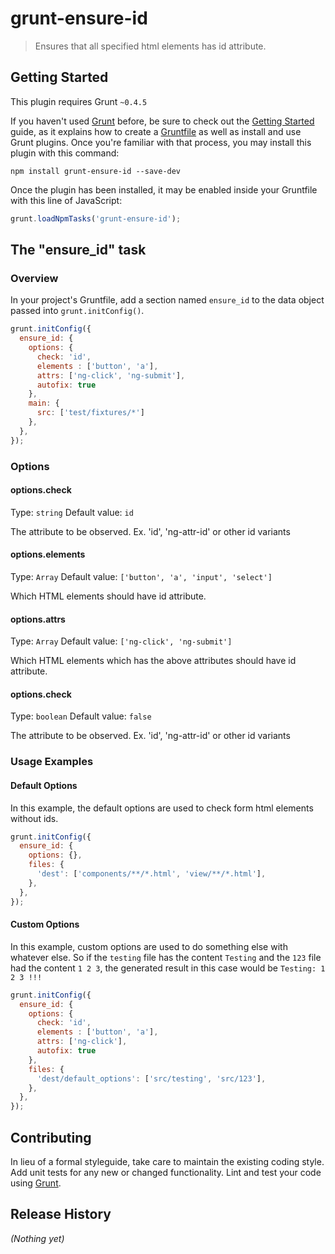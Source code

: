 # grunt-ensure-id

> Ensures that all specified html elements has id attribute.

## Getting Started
This plugin requires Grunt `~0.4.5`

If you haven't used [Grunt](http://gruntjs.com/) before, be sure to check out the [Getting Started](http://gruntjs.com/getting-started) guide, as it explains how to create a [Gruntfile](http://gruntjs.com/sample-gruntfile) as well as install and use Grunt plugins. Once you're familiar with that process, you may install this plugin with this command:

```shell
npm install grunt-ensure-id --save-dev
```

Once the plugin has been installed, it may be enabled inside your Gruntfile with this line of JavaScript:

```js
grunt.loadNpmTasks('grunt-ensure-id');
```

## The "ensure_id" task

### Overview
In your project's Gruntfile, add a section named `ensure_id` to the data object passed into `grunt.initConfig()`.

```js
grunt.initConfig({
  ensure_id: {
    options: {
      check: 'id',
      elements : ['button', 'a'],
      attrs: ['ng-click', 'ng-submit'],
      autofix: true
    },
    main: {
      src: ['test/fixtures/*']
    },
  },
});
```

### Options

#### options.check
Type: `string`
Default value: `id`

The attribute to be observed. Ex. 'id', 'ng-attr-id' or other id variants 

#### options.elements
Type: `Array`
Default value: `['button', 'a', 'input', 'select']`

Which HTML elements should have id attribute.

#### options.attrs
Type: `Array`
Default value: `['ng-click', 'ng-submit']`

Which HTML elements which has the above attributes should have id attribute.

#### options.check
Type: `boolean`
Default value: `false`

The attribute to be observed. Ex. 'id', 'ng-attr-id' or other id variants 

### Usage Examples

#### Default Options
In this example, the default options are used to check form html elements without ids. 

```js
grunt.initConfig({
  ensure_id: {
    options: {},
    files: {
      'dest': ['components/**/*.html', 'view/**/*.html'],
    },
  },
});
```

#### Custom Options
In this example, custom options are used to do something else with whatever else. So if the `testing` file has the content `Testing` and the `123` file had the content `1 2 3`, the generated result in this case would be `Testing: 1 2 3 !!!`

```js
grunt.initConfig({
  ensure_id: {
    options: {
      check: 'id',
      elements : ['button', 'a'],
      attrs: ['ng-click'],
      autofix: true
    },
    files: {
      'dest/default_options': ['src/testing', 'src/123'],
    },
  },
});
```

## Contributing
In lieu of a formal styleguide, take care to maintain the existing coding style. Add unit tests for any new or changed functionality. Lint and test your code using [Grunt](http://gruntjs.com/).

## Release History
_(Nothing yet)_
